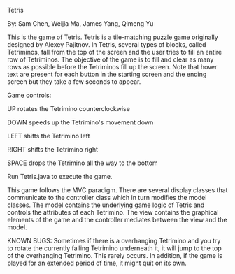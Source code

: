 Tetris

By: Sam Chen, Weijia Ma, James Yang, Qimeng Yu

This is the game of Tetris. Tetris is a tile-matching puzzle game originally designed by Alexey Pajitnov. In Tetris, several types of blocks, called Tetriminos, fall from the top of the screen and the user tries to fill an entire row of Tetriminos. The objective of the game is to fill and clear as many rows as possible before the Tetriminos fill up the screen. Note that hover text  are present for each button in the starting screen and the ending screen but they take a few seconds to appear. 

Game controls:

UP rotates the Tetrimino counterclockwise

DOWN speeds up the Tetrimino's movement down

LEFT shifts the Tetrimino left

RIGHT shifts the Tetrimino right

SPACE drops the Tetrimino all the way to the bottom

Run Tetris.java to execute the game.

This game follows the MVC paradigm. There are several display classes that communicate to the controller class which in turn modifies the model classes. The model contains the underlying game logic of Tetris and controls the attributes of each Tetrimino. The view contains the graphical elements of the game and the controller mediates between the view and the model.  

KNOWN BUGS: Sometimes if there is a overhanging Tetrimino and you try to rotate the currently falling Tetrimino underneath it, it will jump to the top of the overhanging Tetrimino. This rarely occurs. In addition, if the game is played for an extended period of time, it might quit on its own. 
